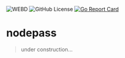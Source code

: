 ![WEBD](https://img.shields.io/badge/Yosebyte-NODEPASS-blue)
![GitHub License](https://img.shields.io/github/license/yosebyte/nodepass)
[![Go Report Card](https://goreportcard.com/badge/github.com/yosebyte/nodepass)](https://goreportcard.com/report/github.com/yosebyte/nodepass)

# nodepass

> under construction...
